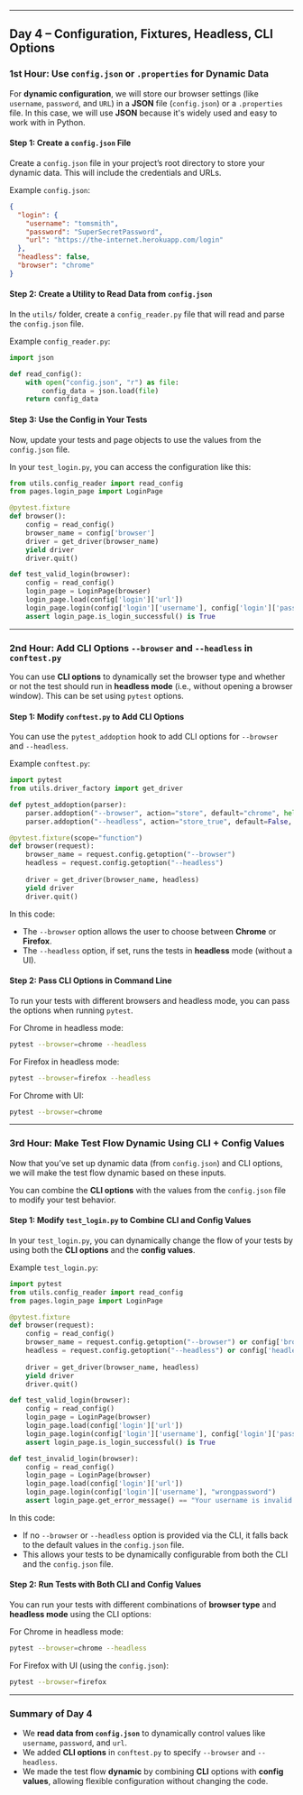 
---

## **Day 4 – Configuration, Fixtures, Headless, CLI Options**

### **1st Hour: Use `config.json` or `.properties` for Dynamic Data**

For **dynamic configuration**, we will store our browser settings (like `username`, `password`, and `URL`) in a **JSON** file (`config.json`) or a `.properties` file. In this case, we will use **JSON** because it's widely used and easy to work with in Python.

#### **Step 1: Create a `config.json` File**

Create a `config.json` file in your project’s root directory to store your dynamic data. This will include the credentials and URLs.

Example `config.json`:

```json
{
  "login": {
    "username": "tomsmith",
    "password": "SuperSecretPassword",
    "url": "https://the-internet.herokuapp.com/login"
  },
  "headless": false,
  "browser": "chrome"
}
```

#### **Step 2: Create a Utility to Read Data from `config.json`**

In the `utils/` folder, create a `config_reader.py` file that will read and parse the `config.json` file.

Example `config_reader.py`:

```python
import json

def read_config():
    with open("config.json", "r") as file:
        config_data = json.load(file)
    return config_data
```

#### **Step 3: Use the Config in Your Tests**

Now, update your tests and page objects to use the values from the `config.json` file.

In your `test_login.py`, you can access the configuration like this:

```python
from utils.config_reader import read_config
from pages.login_page import LoginPage

@pytest.fixture
def browser():
    config = read_config()
    browser_name = config['browser']
    driver = get_driver(browser_name)
    yield driver
    driver.quit()

def test_valid_login(browser):
    config = read_config()
    login_page = LoginPage(browser)
    login_page.load(config['login']['url'])
    login_page.login(config['login']['username'], config['login']['password'])
    assert login_page.is_login_successful() is True
```

---

### **2nd Hour: Add CLI Options `--browser` and `--headless` in `conftest.py`**

You can use **CLI options** to dynamically set the browser type and whether or not the test should run in **headless mode** (i.e., without opening a browser window). This can be set using `pytest` options.

#### **Step 1: Modify `conftest.py` to Add CLI Options**

You can use the `pytest_addoption` hook to add CLI options for `--browser` and `--headless`.

Example `conftest.py`:

```python
import pytest
from utils.driver_factory import get_driver

def pytest_addoption(parser):
    parser.addoption("--browser", action="store", default="chrome", help="Choose browser: chrome or firefox")
    parser.addoption("--headless", action="store_true", default=False, help="Run tests in headless mode")

@pytest.fixture(scope="function")
def browser(request):
    browser_name = request.config.getoption("--browser")
    headless = request.config.getoption("--headless")
    
    driver = get_driver(browser_name, headless)
    yield driver
    driver.quit()
```

In this code:

- The `--browser` option allows the user to choose between **Chrome** or **Firefox**.
- The `--headless` option, if set, runs the tests in **headless** mode (without a UI).

#### **Step 2: Pass CLI Options in Command Line**

To run your tests with different browsers and headless mode, you can pass the options when running `pytest`.

For Chrome in headless mode:

```bash
pytest --browser=chrome --headless
```

For Firefox in headless mode:

```bash
pytest --browser=firefox --headless
```

For Chrome with UI:

```bash
pytest --browser=chrome
```

---

### **3rd Hour: Make Test Flow Dynamic Using CLI + Config Values**

Now that you’ve set up dynamic data (from `config.json`) and CLI options, we will make the test flow dynamic based on these inputs.

You can combine the **CLI options** with the values from the `config.json` file to modify your test behavior.

#### **Step 1: Modify `test_login.py` to Combine CLI and Config Values**

In your `test_login.py`, you can dynamically change the flow of your tests by using both the **CLI options** and the **config values**.

Example `test_login.py`:

```python
import pytest
from utils.config_reader import read_config
from pages.login_page import LoginPage

@pytest.fixture
def browser(request):
    config = read_config()
    browser_name = request.config.getoption("--browser") or config['browser']
    headless = request.config.getoption("--headless") or config['headless']
    
    driver = get_driver(browser_name, headless)
    yield driver
    driver.quit()

def test_valid_login(browser):
    config = read_config()
    login_page = LoginPage(browser)
    login_page.load(config['login']['url'])
    login_page.login(config['login']['username'], config['login']['password'])
    assert login_page.is_login_successful() is True

def test_invalid_login(browser):
    config = read_config()
    login_page = LoginPage(browser)
    login_page.load(config['login']['url'])
    login_page.login(config['login']['username'], "wrongpassword")
    assert login_page.get_error_message() == "Your username is invalid!"
```

In this code:

- If no `--browser` or `--headless` option is provided via the CLI, it falls back to the default values in the `config.json` file.
- This allows your tests to be dynamically configurable from both the CLI and the `config.json` file.

#### **Step 2: Run Tests with Both CLI and Config Values**

You can run your tests with different combinations of **browser type** and **headless mode** using the CLI options:

For Chrome in headless mode:

```bash
pytest --browser=chrome --headless
```

For Firefox with UI (using the `config.json`):

```bash
pytest --browser=firefox
```

---

### **Summary of Day 4**

- We **read data from `config.json`** to dynamically control values like `username`, `password`, and `url`.
- We added **CLI options** in `conftest.py` to specify `--browser` and `--headless`.
- We made the test flow **dynamic** by combining **CLI** options with **config values**, allowing flexible configuration without changing the code.

